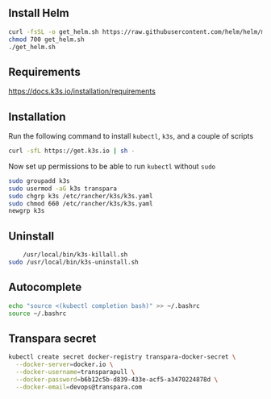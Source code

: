 ## Install Helm

```bash
curl -fsSL -o get_helm.sh https://raw.githubusercontent.com/helm/helm/main/scripts/get-helm-3
chmod 700 get_helm.sh
./get_helm.sh
```
## Requirements

https://docs.k3s.io/installation/requirements

## Installation

Run the following command to install `kubectl`, `k3s`, and a couple of scripts
```bash
curl -sfL https://get.k3s.io | sh -
```
Now set up permissions to be able to run `kubectl` without `sudo`
```bash
sudo groupadd k3s
sudo usermod -aG k3s transpara
sudo chgrp k3s /etc/rancher/k3s/k3s.yaml
sudo chmod 660 /etc/rancher/k3s/k3s.yaml
newgrp k3s
```


## Uninstall

```bash
	/usr/local/bin/k3s-killall.sh
sudo /usr/local/bin/k3s-uninstall.sh
```

## Autocomplete

```bash
echo "source <(kubectl completion bash)" >> ~/.bashrc
source ~/.bashrc
```

## Transpara secret

```bash
kubectl create secret docker-registry transpara-docker-secret \
  --docker-server=docker.io \
  --docker-username=transparapull \
  --docker-password=b6b12c5b-d839-433e-acf5-a3470224878d \
  --docker-email=devops@transpara.com
```


